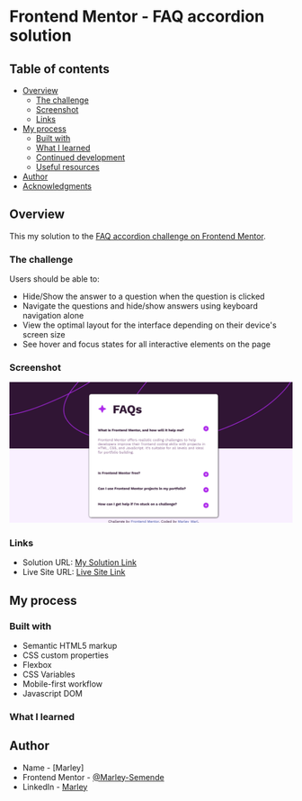 # Frontend Mentor - FAQ accordion solution

## Table of contents

- [Overview](#overview)
  - [The challenge](#the-challenge)
  - [Screenshot](#screenshot)
  - [Links](#links)
- [My process](#my-process)
  - [Built with](#built-with)
  - [What I learned](#what-i-learned)
  - [Continued development](#continued-development)
  - [Useful resources](#useful-resources)
- [Author](#author)
- [Acknowledgments](#acknowledgments)

## Overview

This my solution to the [FAQ accordion challenge on Frontend Mentor](https://www.frontendmentor.io/challenges/faq-accordion-wyfFdeBwBz).

### The challenge

Users should be able to:

- Hide/Show the answer to a question when the question is clicked
- Navigate the questions and hide/show answers using keyboard navigation alone
- View the optimal layout for the interface depending on their device's screen size
- See hover and focus states for all interactive elements on the page

### Screenshot

![](./screenshot.png)

### Links

- Solution URL: [My Solution Link]()
- Live Site URL: [Live Site Link]()

## My process

### Built with

- Semantic HTML5 markup
- CSS custom properties
- Flexbox
- CSS Variables
- Mobile-first workflow
- Javascript DOM

### What I learned

## Author

- Name - [Marley]
- Frontend Mentor - [@Marley-Semende](https://www.frontendmentor.io/profile/Marley-Semende)
- LinkedIn - [Marley](https://www.linkedin.com/in/marley-semende-web-dev/)

